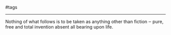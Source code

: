 #tags
- --
Nothing of what follows is to be taken as anything other than fiction ‒ pure, free and total invention absent all bearing upon life.
